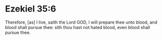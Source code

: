 # Ezekiel 35:6

Therefore, [as] I live, saith the Lord GOD, I will prepare thee unto blood, and blood shall pursue thee: sith thou hast not hated blood, even blood shall pursue thee.